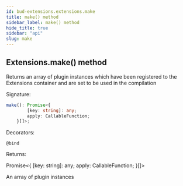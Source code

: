 ```yaml
---
id: bud-extensions.extensions.make
title: make() method
sidebar_label: make() method
hide_title: true
sidebar: "api"
slug: make
---
```


## Extensions.make() method

Returns an array of plugin instances which have been registered to the Extensions container and are set to be used in the compilation

Signature:

```typescript
make(): Promise<{
        [key: string]: any;
        apply: CallableFunction;
    }[]>;
```

Decorators:

`@bind`

Returns:

Promise&lt;{ \[key: string\]: any; apply: CallableFunction; }\[\]&gt;

An array of plugin instances
